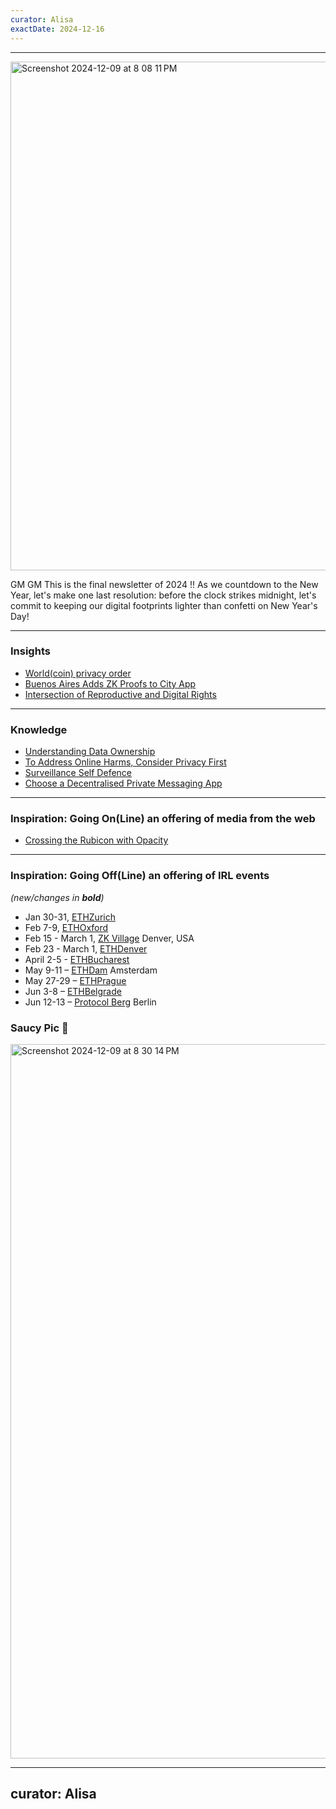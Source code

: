```yaml
---
curator: Alisa
exactDate: 2024-12-16
---
```


<!--
### Insights

### Knowledge

### Inspiration

### Inspiration: Going On(Line) an offering of media from the web

### Inspiration: Going Off(Line) an offering of IRL events 

### Explorer 

### Saucy Quote
-->

---

<img width="814" alt="Screenshot 2024-12-09 at 8 08 11 PM" src="https://github.com/user-attachments/assets/29991435-98a8-4f85-a5c8-72fa4b1dd145">


GM GM 
This is the final newsletter of 2024 !!
As we countdown to the New Year, let's make one last resolution: before the clock strikes midnight, let's commit to keeping our digital footprints lighter than confetti on New Year's Day!

---

### Insights
- [World(coin) privacy order](https://techcrunch.com/2024/12/19/worldcoin-must-let-europeans-comprehensively-delete-their-data-under-privacy-order/)
- [Buenos Aires Adds ZK Proofs to City App](https://www.coindesk.com/tech/2024/10/22/buenos-aires-adds-zk-proofs-to-city-app-in-bid-to-boost-residents-privacy)
- [Intersection of Reproductive and Digital Rights](https://www.eff.org/deeplinks/2024/12/growing-intersection-reproductive-rights-and-digital-rights-2024-year-review)

---

### Knowledge
- [Understanding Data Ownership](https://blog.zk.me/understanding-data-ownership-navigating-global-regulations-and-privacy-solutions/)
- [To Address Online Harms, Consider Privacy First](https://www.eff.org/deeplinks/2023/11/address-online-harms-we-must-first-do-privacy)
- [Surveillance Self Defence](https://ssd.eff.org/)
- [Choose a Decentralised Private Messaging App](https://getsession.org/blog)


---

### Inspiration: Going On(Line) an offering of media from the web
- [Crossing the Rubicon with Opacity](https://www.youtube.com/watch?v=LdqYiCN8Imk)

---

### Inspiration: Going Off(Line) an offering of IRL events 
*(new/changes in **bold**)*

* Jan 30-31, [ETHZurich](https://ethereumzuri.ch/)
* Feb 7-9, [ETHOxford](https://ethoxford.io/)
* Feb 15 - March 1, [ZK Village](https://www.zklab.systems/zk-village) Denver, USA
* Feb 23 - March 1, [ETHDenver](https://www.ethdenver.com/)
* April 2-5 - [ETHBucharest](https://x.com/ethbucharest_?s=21)
* May 9-11 – [ETHDam](https://www.ethdam.com/) Amsterdam
* May 27-29 – [ETHPrague](https://ethprague.com/)
* Jun 3-8 – [ETHBelgrade](https://ethbelgrade.rs/)
* Jun 12-13 – [Protocol Berg](https://protocol.berlin/) Berlin


### Saucy Pic 🥫
<img width="1143" alt="Screenshot 2024-12-09 at 8 30 14 PM" src="https://github.com/user-attachments/assets/09992f0d-3e9d-40e3-9845-2059261460f1">




---
curator: Alisa
---

